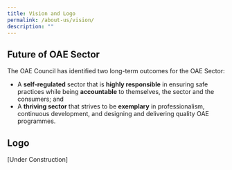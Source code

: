 ```yaml
---
title: Vision and Logo
permalink: /about-us/vision/
description: ""
---
```

## Future of OAE Sector

The OAE Council has identified two long-term outcomes for the OAE Sector: 

* A **self-regulated** sector that is **highly responsible** in ensuring safe practices while being **accountable** to themselves, the sector and the consumers; and
* A **thriving sector** that strives to be **exemplary** in professionalism, continuous development, and designing and delivering quality OAE programmes.

## Logo
[Under Construction]